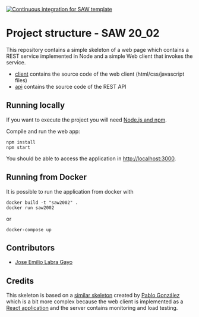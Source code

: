[![Continuous integration for SAW template](https://github.com/sawmti/saw20_02/actions/workflows/ci.yml/badge.svg)](https://github.com/sawmti/saw20_02/actions/workflows/ci.yml)

# Project structure - SAW 20_02

This repository contains a simple skeleton of a web page which contains a REST service implemented in Node and a simple Web client that invokes the service. 

- [client](https://github.com/sawmti/saw20_02/tree/main/client) contains the source code of the web client (html/css/javascript files)
- [api](https://github.com/sawmti/saw20_02/tree/main/api) contains the source code of the REST API
## Running locally

If you want to execute the project you will need 
[Node.js and npm](https://www.npmjs.com/get-npm). 

Compile and run the web app:

```
npm install
npm start
```

You should be able to access the application in [http://localhost:3000](http://localhost:3000).

## Running from Docker

It is possible to run the application from docker with

```
docker build -t "saw2002" .
docker run saw2002
```

or 

```
docker-compose up
```

## Contributors

- [Jose Emilio Labra Gayo](http://labra.weso.es)

## Credits

This skeleton is based on a [similar skeleton](https://github.com/Arquisoft/radarin_0) created by [Pablo González](https://github.com/pglez82) which is a bit more complex because the web client is implemented as a [React application](https://reactjs.org/) and the server contains monitoring and load testing.
